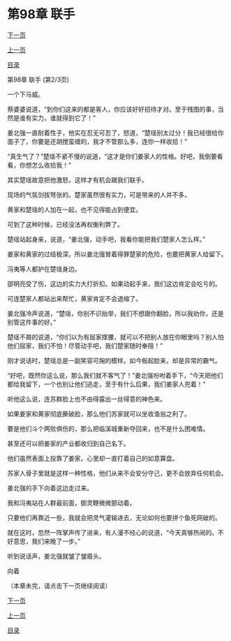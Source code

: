 <h1>第98章    联手</h1>
            <div><p><a href="./293_%E7%AC%AC98%E7%AB%A0_%E8%81%94%E6%89%8B.md">下一页</a></p><p><a href="./291_%E7%AC%AC98%E7%AB%A0_%E8%81%94%E6%89%8B.md">上一页</a></p><p><a href="../">目录</a></p></div>
            <div><p>第98章    联手 (第2/3页)</p><p>一个下马威。</p><p>蔡婆婆说道，“到你们这来的都是客人，你应该好好招待才对。至于残图的事，当然是谁有实力，谁就得到它了！”</p><p>姜北强一直耐着性子，他实在忍无可忍了，怒道，“楚瑶别太过分！我已经很给你面子了，你要是还胡搅蛮缠的，我才不管那么多，连你一样收拾！”</p><p>“真生气了？”楚瑶不紧不慢的说道，“这才是你们姜家人的性格。好吧，我倒要看看，你想怎么收拾我！”</p><p>其实楚瑶故意把他激怒，这样才有机会跟我们联手。</p><p>现场的气氛剑拔弩张的。楚家虽然很有实力，可是带来的人并不多。</p><p>黄家和楚瑶的人加在一起，也不见得能占到便宜。</p><p>可到了这种时候，已经没法再权衡利弊了。</p><p>楚瑶站起身来，说道，“姜北强，动手吧，我看你能把我们楚家人怎么样。”</p><p>姜家和黄家的过结极深，所以姜北强冒着得罪楚家的危险，也要把黄家人给留下。</p><p>冯夷等人都护在楚瑶身边。</p><p>邵明亮受了伤，这边的实力大打折扣。如果动起手来，我们这边肯定会吃亏的。</p><p>可连楚家人都站出来帮忙，黄家肯定不会退缩了。</p><p>姜北强冷声说道，“楚瑶，你别不识抬举，我们不想跟你翻脸，所以我劝你，还是别管这件事的好。”</p><p>楚瑶不屑的说道，“你们以为有屈家撑腰，就可以不把别人放在你眼里吗？别人怕他们屈家，我们不怕！尽管动手吧，我们楚家随时奉陪！”</p><p>刚才说话时，楚瑶总是一副笑容可掬的模样。如今板起脸来，却是异常的霸气。</p><p>“好吧，既然你这么说，那么我们就不客气了！”姜北强吩咐着手下，“今天把他们都给我留下，一个也别让他们逃走，至于有什么后果，我们姜家人兜着！”</p><p>听他这么说，连苏群脸上也不由得露出一丝得意的神色来。</p><p>如果姜家和黄家彻底撕破脸，那么他们苏家就可以坐收渔翁之利了。</p><p>要是他们斗个两败俱伤的，那么把临溪城重新夺回来，也不是什么困难情。</p><p>甚至还可以把姜家的产业都收归到自己名下。</p><p>他们虽然表面上投靠了姜家，心里却一直打着自己的如意算盘。</p><p>苏家人骨子里就是这样一种性格，他们从来不会安分守己，更不会放弃任何机会。</p><p>姜北强的手下向着这边走过来。</p><p>我和冯夷站在人群最前面，御灵鞭微微颤动着。</p><p>只要他们再靠近一些，我就会把灵气灌输进去，无论如何也要拼个鱼死网破的。</p><p>就在这时，忽然一阵掌声传了进来，有人漫不经心的说道，“今天真够热闹的。不好意思，我们来晚了一步。”</p><p>听到说话声，姜北强就皱了皱眉头。</p><p>向着</p><p>（本章未完，请点击下一页继续阅读）</p></div>
            <div><p><a href="./293_%E7%AC%AC98%E7%AB%A0_%E8%81%94%E6%89%8B.md">下一页</a></p><p><a href="./291_%E7%AC%AC98%E7%AB%A0_%E8%81%94%E6%89%8B.md">上一页</a></p><p><a href="../">目录</a></p></div>